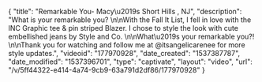 {
    "title": "Remarkable You-  Macy\u2019s Short Hills , NJ",
    "description": "What is your remarkable you? \n\nWith the Fall It List, I fell in love with the INC Graphic tee & pin striped Blazer. I chose to style the look with cute embellished jeans by Style and Co. \n\nWhat\u2019s your remarkable you?! \n\nThank you for watching and follow me at @itsangelicarenee for more style updates.",
    "videoid": "177970928",
    "date_created": "1537387787",
    "date_modified": "1537396701",
    "type": "captivate",
    "layout": "video",
    "url": "\/v\/5ff44322-e414-4a74-9cb9-63a791d2df86\/177970928"
}